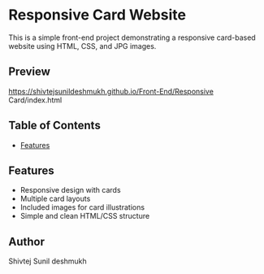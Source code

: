 # Responsive Card Website

This is a simple front-end project demonstrating a responsive card-based website using HTML, CSS, and JPG images.

## Preview

https://shivtejsunildeshmukh.github.io/Front-End/Responsive Card/index.html

## Table of Contents

- [Features](#features)
  
## Features

- Responsive design with cards
- Multiple card layouts
- Included images for card illustrations
- Simple and clean HTML/CSS structure

## Author
Shivtej Sunil deshmukh
